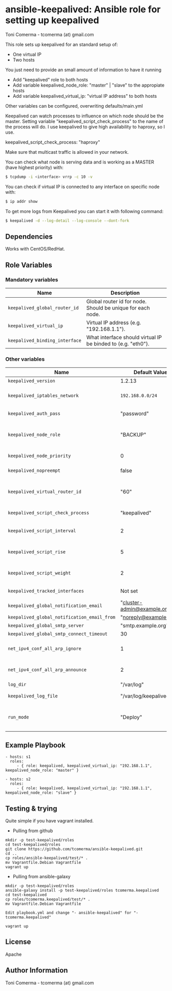 ansible-keepalived: Ansible role for setting up keepalived
==========================================================
Toni Comerma - tcomerma (at) gmail.com

This role sets up keepalived for an standard setup of:
  - One virtual IP
  - Two hosts

You just need to provide an small amount of information to have it running
  - Add "keepalived" role to both hosts
  - Add variable keepalived_node_role: "master" | "slave" to the appropiate hosts
  - Add variable keepalived_virtual_ip: "virtual IP address" to both hosts

Other variables can be configured, overwriting defaults/main.yml

Keepalived can watch processes to influence on which node should be the master. Setting
variable "keepalived_script_check_process" to the name of the process will do. I use keepalived
to give high availability to haproxy, so I use.

keepalived_script_check_process: "haproxy"

Make sure that multicast traffic is allowed in your network.

You can check what node is serving data and is working as a MASTER
(have highest priority) with:
```bash
$ tcpdump -i <interface> vrrp -c 10 -v
```

You can check if virtual IP is connected to any interface on specific node with:
```bash
$ ip addr show
```

To get more logs from Keepalived you can start it with following command:
```bash
$ keepalived -d --log-detail --log-console --dont-fork
```

Dependencies
------------
Works with CentOS/RedHat.

Role Variables
--------------

### Mandatory variables

|              Name              |                         Description                          |
|--------------------------------|--------------------------------------------------------------|
| `keepalived_global_router_id`  | Global router id for node. Should be unique for each node.   |
| `keepalived_virtual_ip`        | Virtual IP address (e.g. "192.168.1.1").                     |
| `keepalived_binding_interface` | What interface should virtual IP be binded to (e.g. "eth0"). |

### Other variables

|                    Name                     |        Default Value        |                                                   Description                                                    |
|---------------------------------------------|-----------------------------|------------------------------------------------------------------------------------------------------------------|
| `keepalived_version`                        | 1.2.13                      | Version of Keepalived to install.                                                                                |
| `keepalived_iptables_network`               | `192.168.0.0/24`            | Limit network connections to vrrp and multicast ports to this address space.                                     |
| `keepalived_auth_pass`                      | "password"                  | Password used by Keepalived to authenticate connections.                                                         |
| `keepalived_node_role`                      | "BACKUP"                    | Role for Keepalived vrrp_instance (available roles: "MASTER", "BACKUP", "EQUAL").                                |
| `keepalived_node_priority`                  | 0                           | Priority of specific vrrp_instance.                                                                              |
| `keepalived_nopreempt`                      | false                       | Switch MASTER only when the current MASTER fails.                                                                |
| `keepalived_virtual_router_id`              | "60"                        | Router id for specific vrrp_instance. Should be same for all nodes in one Keepalived cluster.                    |
| `keepalived_script_check_process`           | "keepalived"                | What process Keepalived should monitor.                                                                          |
| `keepalived_script_interval`                | 2                           | How frequently Keepalived will check process status (in seconds).                                                |
| `keepalived_script_rise`                    | 5                           | How many times process should report being fine to be considered working.                                        |
| `keepalived_script_weight`                  | 2                           | How much node priority will change in case of process UP/DOWN status change.                                     |
| `keepalived_tracked_interfaces`             | Not set                     | List of interfaces that we monitor for state status. monitor                                                     |
| `keepalived_global_notification_email`      | "cluster-admin@example.org" | Who will get emails on alerts.                                                                                   |
| `keepalived_global_notification_email_from` | "noreply@example.org"       | From who emails will come.                                                                                       |
| `keepalived_global_smtp_server`             | "smtp.example.org"          | SMTP server address.                                                                                             |
| `keepalived_global_smtp_connect_timeout`    | 30                          | SMTP connection timeout.                                                                                         |
| `net_ipv4_conf_all_arp_ignore`              | 1                           | Set net.ipv4.conf.eth0.arp_ignore (to disable ARP for VIP).                                                      |
| `net_ipv4_conf_all_arp_announce`            | 2                           | Set net.ipv4.conf.eth0.arp_announce (to disable ARP for VIP).                                                    |
| `log_dir`                                   | "/var/log"                  | Log directory.                                                                                                   |
| `keepalived_log_file`                       | "/var/log/keepalived.log"   | File with all logs coming from Keepalived.                                                                       |
| `run_mode`                                  | "Deploy"                    | One of Deploy, Stop, Install, Start, or Use. The default is Deploy which will do Install, Configure, then Start. |


Example Playbook
-------------------------

    - hosts: s1
      roles:
         - { role: keepalived, keepalived_virtual_ip: "192.168.1.1", keepalived_node_role: "master" }

    - hosts: s2
      roles:
         - { role: keepalived, keepalived_virtual_ip: "192.168.1.1", keepalived_node_role: "slave" }


Testing & trying
------------------

Quite simple if you have vagrant installed.

- Pulling from github
```
mkdir -p test-keepalived/roles
cd test-keepalived/roles
git clone https://github.com/tcomerma/ansible-keepalived.git
cd ..
cp roles/ansible-keepalived/test/* .
mv Vagrantfile.Debian Vagrantfile
vagrant up
```

- Pulling from ansible-galaxy
```
mkdir -p test-keepalived/roles
ansible-galaxy install -p test-keepalived/roles tcomerma.keepalived
cd test-keepalived
cp roles/tcomerma.keepalived/test/* .
mv Vagrantfile.Debian Vagrantfile

Edit playbook.yml and change "- ansible-keepalived" for "- tcomerma.keepalived"

vagrant up
```


License
-------
Apache

Author Information
------------------
Toni Comerma - tcomerma (at) gmail.com
